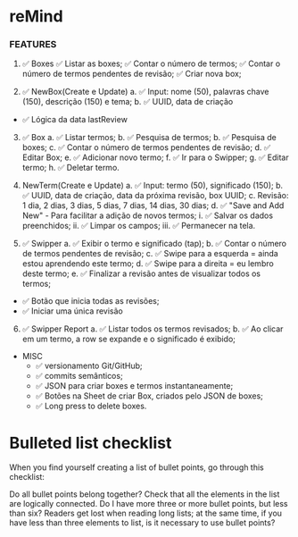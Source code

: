 # reMind


### FEATURES


1. ✅ Boxes
    ✅ Listar as boxes;
    ✅ Contar o número de termos;
    ✅ Contar o número de termos pendentes de revisão; 
    ✅ Criar nova box;
    
    
2. ✅ NewBox(Create e Update)
a. ✅ Input: nome (50), palavras chave (150), descrição (150) e tema;
b. ✅ UUID, data de criação
*  ✅ Lógica da data lastReview
    
    
3. ✅ Box
a. ✅ Listar termos;
b. ✅ Pesquisa de termos;
b. ✅ Pesquisa de boxes;
c. ✅ Contar o número de termos pendentes de revisão; 
d. ✅ Editar Box;
e. ✅ Adicionar novo termo; 
f. ✅ Ir para o Swipper;
g. ✅ Editar termo; 
h. ✅ Deletar termo.
     
     
4. NewTerm(Create e Update)
a. ✅ Input: termo (50), significado (150);
b. ✅ UUID, data de criação, data da próxima revisão, box UUID;
c. Revisão: 1 dia, 2 dias, 3 dias, 5 dias, 7 dias, 14 dias, 30 dias;
d. ✅ "Save and Add New" - Para facilitar a adição de novos termos;
    i.   ✅ Salvar os dados preenchidos; 
    ii.  ✅ Limpar os campos;
    iii. ✅ Permanecer na tela.
        
        
5. ✅ Swipper
a. ✅ Exibir o termo e significado (tap);
b. ✅ Contar o número de termos pendentes de revisão;
c. ✅ Swipe para a esquerda = ainda estou aprendendo este termo;
d. ✅ Swipe para a direita = eu lembro deste termo;
e. ✅ Finalizar a revisão antes de visualizar todos os termos; 
*  ✅ Botão que inicia todas as revisões;
*  ✅ Iniciar uma única revisão
    
    
6. ✅ Swipper Report
a. ✅ Listar todos os termos revisados;
b. ✅ Ao clicar em um termo, a row se expande e o significado é exibido;
        
        
* MISC
    *  ✅ versionamento Git/GitHub;
    *  ✅ commits semânticos;
    *  ✅ JSON para criar boxes e termos instantaneamente;
    *  ✅ Botões na Sheet de criar Box, criados pelo JSON de boxes;
    *  ✅ Long press to delete boxes.
 
# Bulleted list checklist

When you find yourself creating a list of bullet points, go through this checklist:

Do all bullet points belong together?
Check that all the elements in the list are logically connected.
Do I have more three or more bullet points, but less than six?
Readers get lost when reading long lists; at the same time, if you have less than three elements to list, is it necessary to use bullet points?
